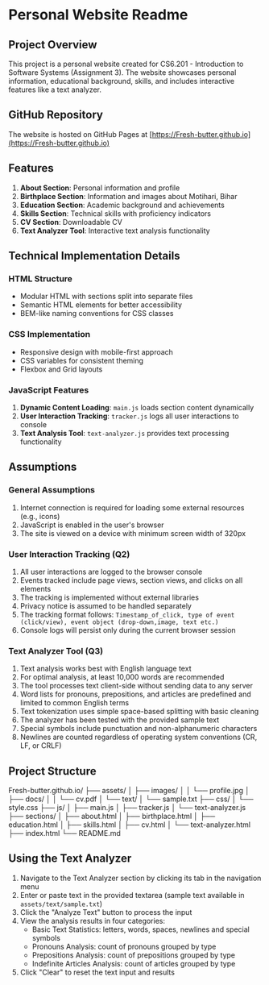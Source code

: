 # Personal Website Readme

## Project Overview
This project is a personal website created for CS6.201 - Introduction to Software Systems (Assignment 3). The website showcases personal information, educational background, skills, and includes interactive features like a text analyzer.

## GitHub Repository
The website is hosted on GitHub Pages at [https://Fresh-butter.github.io](https://Fresh-butter.github.io)

## Features
1. **About Section**: Personal information and profile
2. **Birthplace Section**: Information and images about Motihari, Bihar
3. **Education Section**: Academic background and achievements
4. **Skills Section**: Technical skills with proficiency indicators
5. **CV Section**: Downloadable CV
6. **Text Analyzer Tool**: Interactive text analysis functionality

## Technical Implementation Details

### HTML Structure
- Modular HTML with sections split into separate files
- Semantic HTML elements for better accessibility
- BEM-like naming conventions for CSS classes

### CSS Implementation
- Responsive design with mobile-first approach
- CSS variables for consistent theming
- Flexbox and Grid layouts

### JavaScript Features
1. **Dynamic Content Loading**: `main.js` loads section content dynamically
2. **User Interaction Tracking**: `tracker.js` logs all user interactions to console
3. **Text Analysis Tool**: `text-analyzer.js` provides text processing functionality

## Assumptions

### General Assumptions
1. Internet connection is required for loading some external resources (e.g., icons)
2. JavaScript is enabled in the user's browser
3. The site is viewed on a device with minimum screen width of 320px

### User Interaction Tracking (Q2)
1. All user interactions are logged to the browser console
2. Events tracked include page views, section views, and clicks on all elements
3. The tracking is implemented without external libraries
4. Privacy notice is assumed to be handled separately
5. The tracking format follows: `Timestamp_of_click, type of event (click/view), event object (drop-down,image, text etc.)`
6. Console logs will persist only during the current browser session

### Text Analyzer Tool (Q3)
1. Text analysis works best with English language text
2. For optimal analysis, at least 10,000 words are recommended
3. The tool processes text client-side without sending data to any server
4. Word lists for pronouns, prepositions, and articles are predefined and limited to common English terms
5. Text tokenization uses simple space-based splitting with basic cleaning
6. The analyzer has been tested with the provided sample text
7. Special symbols include punctuation and non-alphanumeric characters
8. Newlines are counted regardless of operating system conventions (CR, LF, or CRLF)


## Project Structure
Fresh-butter.github.io/ ├── assets/ │ ├── images/ │ │ └── profile.jpg │ ├── docs/ │ │ └── cv.pdf │ └── text/ │ └── sample.txt ├── css/ │ └── style.css ├── js/ │ ├── main.js │ ├── tracker.js │ └── text-analyzer.js ├── sections/ │ ├── about.html │ ├── birthplace.html │ ├── education.html │ ├── skills.html │ ├── cv.html │ └── text-analyzer.html ├── index.html └── README.md

## Using the Text Analyzer
1. Navigate to the Text Analyzer section by clicking its tab in the navigation menu
2. Enter or paste text in the provided textarea (sample text available in `assets/text/sample.txt`)
3. Click the "Analyze Text" button to process the input
4. View the analysis results in four categories:
   - Basic Text Statistics: letters, words, spaces, newlines and special symbols
   - Pronouns Analysis: count of pronouns grouped by type
   - Prepositions Analysis: count of prepositions grouped by type
   - Indefinite Articles Analysis: count of articles grouped by type
5. Click "Clear" to reset the text input and results




